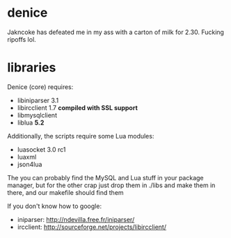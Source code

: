 denice
======

Jakncoke has defeated me in my ass with a carton of milk for 2.30. Fucking ripoffs lol.


libraries
======

Denice (core) requires:
* libiniparser 3.1
* libircclient 1.7 **compiled with SSL support**
* libmysqlclient
* liblua **5.2**

Additionally, the scripts require some Lua modules:
* luasocket 3.0 rc1
* luaxml
* json4lua

The you can probably find the MySQL and Lua stuff in your package manager, but for the other crap
just drop them in ./libs and make them in there, and our makefile should find them

If you don't know how to google:
*  iniparser: http://ndevilla.free.fr/iniparser/
*  ircclient: http://sourceforge.net/projects/libircclient/
